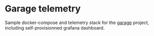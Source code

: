 Garage telemetry
================

Sample docker-compose and telemetry stack for the [garage](https://garagehq.deuxfleurs.fr/) project, including self-provisionned grafana dashboard.
